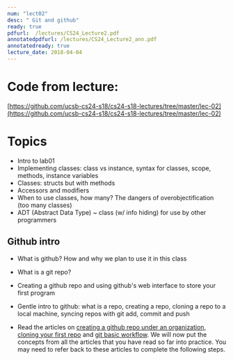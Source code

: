 ```yaml
---
num: "lect02"
desc: " Git and github"
ready: true
pdfurl:  /lectures/CS24_Lecture2.pdf
annotatedpdfurl: /lectures/CS24_Lecture2_ann.pdf
annotatedready: true
lecture_date: 2018-04-04
---
```



# Code from lecture:

[https://github.com/ucsb-cs24-s18/cs24-s18-lectures/tree/master/lec-02](https://github.com/ucsb-cs24-s18/cs24-s18-lectures/tree/master/lec-02)

# Topics

* Intro to lab01 
* Implementing classes: class vs instance, syntax for classes, scope, methods, instance variables
* Classes: structs but with methods
* Accessors and modifiers
* When to use classes, how many? The dangers of overobjectification (too many classes)
* ADT (Abstract Data Type) ~ class (w/ info hiding) for use by other programmers

## Github intro
* What is github? How and why we plan to use it in this class
* What is a git repo?
* Creating a github repo and using github's web interface to store your first program

* Gentle intro to github: what is a repo, creating a repo,  cloning a repo to a local machine, syncing repos with git add, commit and push

* Read the articles on [creating a github repo under an organization](https://ucsb-cs16.github.io/topics/github_com_create_private_repo_under_org/), [cloning your first repo](https://ucsb-cs56-pconrad.github.io/topics/git_cloning_your_first_repo/) and [git basic workflow](https://ucsb-cs56-pconrad.github.io/topics/git_basic_workflow/).  We will now put the concepts from all the articles that you have read so far into practice. You may need to refer back to these articles to complete the following steps.



